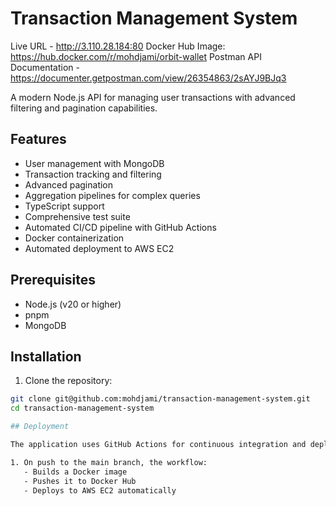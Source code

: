 # Transaction Management System

Live URL - http://3.110.28.184:80
Docker Hub Image: https://hub.docker.com/r/mohdjami/orbit-wallet
Postman API Documentation - https://documenter.getpostman.com/view/26354863/2sAYJ9BJq3

A modern Node.js API for managing user transactions with advanced filtering and pagination capabilities.

## Features

- User management with MongoDB
- Transaction tracking and filtering
- Advanced pagination
- Aggregation pipelines for complex queries
- TypeScript support
- Comprehensive test suite
- Automated CI/CD pipeline with GitHub Actions
- Docker containerization
- Automated deployment to AWS EC2

## Prerequisites

- Node.js (v20 or higher)
- pnpm
- MongoDB

## Installation

1. Clone the repository:
```bash
git clone git@github.com:mohdjami/transaction-management-system.git
cd transaction-management-system

## Deployment

The application uses GitHub Actions for continuous integration and deployment:

1. On push to the main branch, the workflow:
   - Builds a Docker image
   - Pushes it to Docker Hub
   - Deploys to AWS EC2 automatically
